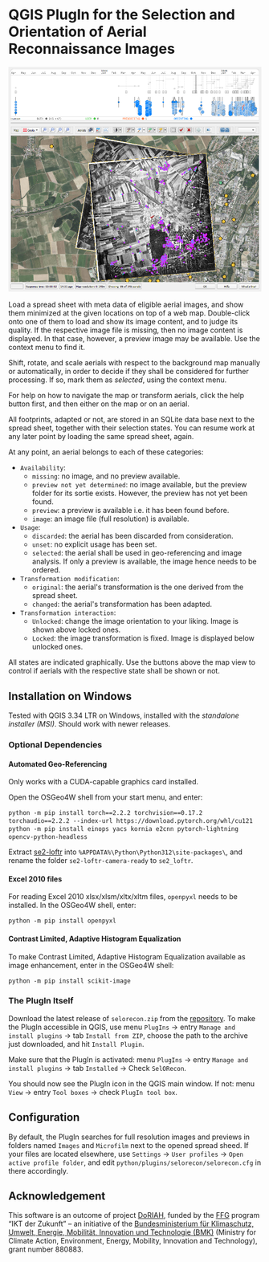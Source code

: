 # QGIS PlugIn for the Selection and Orientation of Aerial Reconnaissance Images

![Alt text](readme.png "Screen Shot")

Load a spread sheet with meta data of eligible aerial images, and show them minimized at the given locations on top of a web map. Double-click onto one of them to load and show its image content, and to judge its quality. If the respective image file is missing, then no image content is displayed. In that case, however, a preview image may be available. Use the context menu to find it.

Shift, rotate, and scale aerials with respect to the background map manually or automatically, in order to decide if they shall be considered for further processing. If so, mark them as *selected*, using the context menu.

For help on how to navigate the map or transform aerials, click the help button first, and then either on the map or on an aerial.

All footprints, adapted or not, are stored in an SQLite data base next to the spread sheet, together with their selection states. You can resume work at any later point by loading the same spread sheet, again.

At any point, an aerial belongs to each of these categories:

- `Availability`:
  - `missing`: no image, and no preview available.
  - `preview not yet determined`: no image available, but the preview folder for its sortie exists. However, the preview has not yet been found.
  - `preview`:  a preview is available i.e. it has been found before.
  - `image`: an image file (full resolution) is available.
- `Usage`:
  - `discarded`: the aerial has been discarded from consideration.
  - `unset`: no explicit usage has been set.
  - `selected`: the aerial shall be used in geo-referencing and image analysis. If only a preview is available, the image hence needs to be ordered.
- `Transformation modification`:
  - `original`: the aerial's transformation is the one derived from the spread sheet.
  - `changed`: the aerial's transformation has been adapted.
- `Transformation interaction`:
  - `Unlocked`: change the image orientation to your liking. Image is shown above locked ones.
  - `Locked`: the image transformation is fixed. Image is displayed below unlocked ones.

All states are indicated graphically. Use the buttons above the map view to control if aerials with the respective state shall be shown or not.

## Installation on Windows

Tested with QGIS 3.34 LTR on Windows, installed with the *standalone installer (MSI)*. Should work with newer releases.

### Optional Dependencies

#### Automated Geo-Referencing

Only works with a CUDA-capable graphics card installed.

Open the OSGeo4W shell from your start menu, and enter:

```batch
python -m pip install torch==2.2.2 torchvision==0.17.2 torchaudio==2.2.2 --index-url https://download.pytorch.org/whl/cu121
python -m pip install einops yacs kornia e2cnn pytorch-lightning opencv-python-headless
```

Extract [se2-loftr](https://github.com/WKarel/se2-loftr/archive/camera-ready.zip) into `%APPDATA%\Python\Python312\site-packages\`, and rename the folder `se2-loftr-camera-ready` to `se2_loftr`.

#### Excel 2010 files

For reading Excel 2010 xlsx/xlsm/xltx/xltm files, `openpyxl` needs to be installed. In the OSGeo4W shell, enter:

```batch
python -m pip install openpyxl
```

#### Contrast Limited, Adaptive Histogram Equalization

To make Contrast Limited, Adaptive Histogram Equalization available as image enhancement, enter in the OSGeo4W shell:

```batch
python -m pip install scikit-image
```

### The PlugIn Itself

Download the latest release of `selorecon.zip` from the [repository](https://github.com/TUW-GEO/selorecon/releases). To make the PlugIn accessible in QGIS, use menu `PlugIns` → entry `Manage and install plugins` → tab `Install from ZIP`,  choose the path to the archive just downloaded, and hit `Install Plugin`.

Make sure that the PlugIn is activated: menu `PlugIns` → entry `Manage and install plugins` → tab `Installed` → Check `SelORecon`.

You should now see the PlugIn icon in the QGIS main window. If not: menu `View` → entry `Tool boxes` → check `PlugIn tool box`.

## Configuration

By default, the PlugIn searches for full resolution images and previews in folders named `Images` and `Microfilm` next to the opened spread sheed. If your files are located elsewhere, use `Settings` → `User profiles` → `Open active profile folder`, and edit `python/plugins/selorecon/selorecon.cfg` in there accordingly.

## Acknowledgement

This software is an outcome of project [DoRIAH](https://cvl.tuwien.ac.at/project/doriah/), funded by the [FFG](https://www.ffg.at) program “IKT der Zukunft” – an initiative of the [Bundesministerium für Klimaschutz, Umwelt, Energie, Mobilität, Innovation und Technologie (BMK)](https://www.bmk.gv.at/) (Ministry for Climate Action, Environment, Energy, Mobility, Innovation and Technology), grant number 880883.